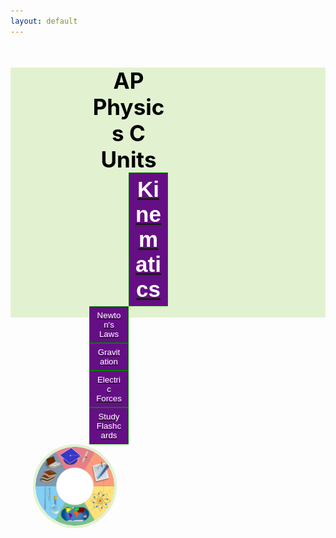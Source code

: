 ```yaml
---
layout: default
---
```

<html>
 <head>
    <title> JEHB Physics </title>
    <style>
        * {
            margin: 0;
            padding: 0;
        }
 
        .navbar {
            display: flex;
            align-items: center;
            justify-content: center;
            position: sticky;
            top: 0;
            cursor: pointer;
        }
 
        .background {
            background: #e2f2d1;
            background-blend-mode: darken;
            background-size: cover;
        }
 
        .nav-list {
            width: 70%;
            display: flex;
            align-items: center;
        }
 
        .logo {
            display: flex;
            justify-content: center;
            align-items: center;
        }
 
        .logo img {
            width: 180px;
            border-radius: 50px;
        }
 
        .nav-list li {
            list-style: none;
            padding: 26px 30px;
        }
 
        .nav-list li a {
            text-decoration: none;
            color: #e2f2d1;
        }
 
        .nav-list li a:hover {
            color: #e2f2d1;
        }
 
        .rightnav {
            width: 30%;
            text-align: left;
        }
 
        .firstsection {
            background-color:  #e2f2d1;  
            height: 400px;
        }
 
        .secondsection {
            background-color:  #e2f2d1; 
            height: 400px;
        }
 
        .box-main {
            display: flex;
            justify-content: center;
            align-items: center;
            color: black;
            width: 100%;
            margin-left: -90px;
            height: 80%;
        }
 
        .firsthalf {
            width: 50%;
            flex-direction: column;
            justify-content: center;
        }
 

        .left {
            width:
        }
 
        .secondhalf img {
            width: 50%;
            border: 4px solid #e2f2d1;
            border-radius: 150px;
            display: block;
            margin-left: -90px;
        }
 
        .text-big {
            font-family: 'Piazzolla', serif;
            font-weight: bold;
            font-size: 35px;
            margin-left: auto;
            text-align: center;
        }
 
        .text-small {
            font-size: 18px;
        }
 
        .btn {
            background-color: #650f84; 
            border: 1px solid green; 
            color: white; 
            padding: 10px 24px; 
            cursor: pointer; 
            width: 50%; 
            display: block; 
        }
 
        .btn-sm {
            padding: 6px 10px;
            vertical-align: left;
        }
 
        .section {
            height: 400px;
            display: flex;
            align-items: center;
            justify-content: center;
            max-width: 90%;
            margin-left: -50px;
        }
 
        .section-Left {
            flex-direction: row-reverse;
        }
 
        .paras {
            padding: 0px 65px;
        }
 
        .thumbnail img {
            width: 250px;
            border: 2px solid white;
            border-radius: 26px;
            margin-top: 19px;
        }
 
        
        .center {
            text-align: center;
            display: block;
            margin-left: auto;
            margin-right: auto;
            width: 50%;
        }
 
        .text-footer {
            text-align: center;
            padding: 30px 0;
            font-family: 'Ubuntu', sans-serif;
            display: flex;
            justify-content: center;
            color: white;
        }
        .title {
        justify-content: center
        margin-left: 100px;

        #container {height: 100%; width:100%; font-size: 0;}

        #left, #middle, #right {display: inline-block; *display: inline; zoom: 1; vertical-align: top; font-size: 12px;}
        #left {width: 50%; background: blue;}
        #middle {width: 50%; background: green;}
        #right {width: 50%; background: yellow;}
}
    </style>
</head>

<body>
    <section class="firstsection">
        <div class="box-main center">
            <div class="firsthalf"> 
                <h1 class="text-big" id="web"> AP Physics C Units </h1>
                <a href="https://bgt072105.github.io/CSA-tri1-teamrepo/jupyter/2022/11/02/Kinematics.html"><button class="btn btn-sm text-big"> Kinematics</button> </a>
                <a href="https://bgt072105.github.io/CSA-tri1-teamrepo/jupyter/2022/11/02/NewtonsLaws.html"><button class="btn btn-sm"> Newton's Laws</button> </a>
                <a href="https://bgt072105.github.io/CSA-tri1-teamrepo/jupyter/2022/11/02/Gravitation.html"><button class="btn btn-sm"> Gravitation</button> </a>
                <a href=" https://bgt072105.github.io/CSA-tri1-teamrepo/jupyter/2022/11/02/Electricforces.html"><button class="btn btn-sm"> Electric Forces</button> </a>
                <a href="https://bgt072105.github.io/CSA-tri1-teamrepo/physicsflashcards/"><button class="btn btn-sm"> Study Flashcards </button> </a>
            </div>
            <div class="secondhalf">
                <img title="Homepage Image" alt="Alt text" src="website.png" width="100" class="center">
            </div>
        </div>
    </section>
</body>
</html>